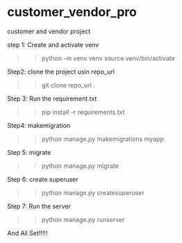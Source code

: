 # customer_vendor_pro
customer and vendor project

step 1: Create and activate venv
>> python -m venv venv
>> source venv/bin/activate

Step2: clone the project usin repo_url
>> git clone repo_url .

Step 3: Run the requirement.txt
>> pip install -r requirements.txt

Step4: makemigration
>>python manage.py makemigrations myapp

Step 5: migrate
>>python manage.py migrate

Step 6: create superuser
>> python manage.py createsuperuser

Step 7: Run the server
>> python manage.py runserver


And All Set!!!!!

